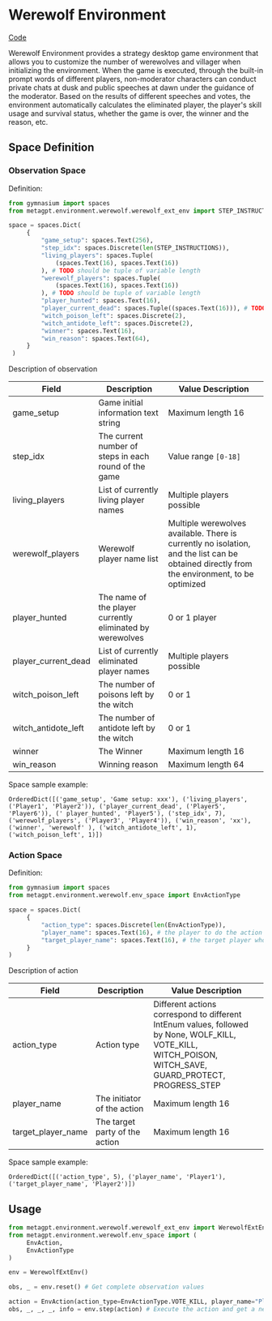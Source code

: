 # Werewolf Environment

[Code](https://github.com/geekan/MetaGPT/tree/main/metagpt/environment/werewolf)

Werewolf Environment provides a strategy desktop game environment that allows you to customize the number of werewolves and villager when initializing the environment. When the game is executed, through the built-in prompt words of different players, non-moderator characters can conduct private chats at dusk and public speeches at dawn under the guidance of the moderator. Based on the results of different speeches and votes, the environment automatically calculates the eliminated player, the player's skill usage and survival status, whether the game is over, the winner and the reason, etc.

## Space Definition

### Observation Space

Definition:

```python
from gymnasium import spaces
from metagpt.environment.werewolf.werewolf_ext_env import STEP_INSTRUCTIONS

space = spaces.Dict(
     {
         "game_setup": spaces.Text(256),
         "step_idx": spaces.Discrete(len(STEP_INSTRUCTIONS)),
         "living_players": spaces.Tuple(
             (spaces.Text(16), spaces.Text(16))
         ), # TODO should be tuple of variable length
         "werewolf_players": spaces.Tuple(
             (spaces.Text(16), spaces.Text(16))
         ), # TODO should be tuple of variable length
         "player_hunted": spaces.Text(16),
         "player_current_dead": spaces.Tuple((spaces.Text(16))), # TODO should be tuple of variable length
         "witch_poison_left": spaces.Discrete(2),
         "witch_antidote_left": spaces.Discrete(2),
         "winner": spaces.Text(16),
         "win_reason": spaces.Text(64),
     }
 )
```

Description of observation

| Field               | Description                                               | Value Description                                                                                                                           |
| ------------------- | --------------------------------------------------------- | ------------------------------------------------------------------------------------------------------------------------------------------- |
| game_setup          | Game initial information text string                      | Maximum length 16                                                                                                                           |
| step_idx            | The current number of steps in each round of the game     | Value range `[0-18]`                                                                                                                        |
| living_players      | List of currently living player names                     | Multiple players possible                                                                                                                   |
| werewolf_players    | Werewolf player name list                                 | Multiple werewolves available. There is currently no isolation, and the list can be obtained directly from the environment, to be optimized |
| player_hunted       | The name of the player currently eliminated by werewolves | 0 or 1 player                                                                                                                               |
| player_current_dead | List of currently eliminated player names                 | Multiple players possible                                                                                                                   |
| witch_poison_left   | The number of poisons left by the witch                   | 0 or 1                                                                                                                                      |
| witch_antidote_left | The number of antidote left by the witch                  | 0 or 1                                                                                                                                      |
| winner              | The Winner                                                | Maximum length 16                                                                                                                           |
| win_reason          | Winning reason                                            | Maximum length 64                                                                                                                           |

Space sample example:

```
OrderedDict([('game_setup', 'Game setup: xxx'), ('living_players', ('Player1', 'Player2')), ('player_current_dead', ('Player5', 'Player6')), (' player_hunted', 'Player5'), ('step_idx', 7), ('werewolf_players', ('Player3', 'Player4')), ('win_reason', 'xx'), ('winner', 'werewolf' ), ('witch_antidote_left', 1), ('witch_poison_left', 1)])
```

### Action Space

Definition:

```python
from gymnasium import spaces
from metagpt.environment.werewolf.env_space import EnvActionType

space = spaces.Dict(
     {
         "action_type": spaces.Discrete(len(EnvActionType)),
         "player_name": spaces.Text(16), # the player to do the action
         "target_player_name": spaces.Text(16), # the target player who take the action
     }
)
```

Description of action

| Field              | Description                    | Value Description                                                                                                                                        |
| ------------------ | ------------------------------ | -------------------------------------------------------------------------------------------------------------------------------------------------------- |
| action_type        | Action type                    | Different actions correspond to different IntEnum values, followed by None, WOLF_KILL, VOTE_KILL, WITCH_POISON, WITCH_SAVE, GUARD_PROTECT, PROGRESS_STEP |
| player_name        | The initiator of the action    | Maximum length 16                                                                                                                                        |
| target_player_name | The target party of the action | Maximum length 16                                                                                                                                        |

Space sample example:

```
OrderedDict([('action_type', 5), ('player_name', 'Player1'), ('target_player_name', 'Player2')])
```

## Usage

```python
from metagpt.environment.werewolf.werewolf_ext_env import WerewolfExtEnv
from metagpt.environment.werewolf.env_space import (
     EnvAction,
     EnvActionType
)

env = WerewolfExtEnv()

obs, _ = env.reset() # Get complete observation values

action = EnvAction(action_type=EnvActionType.VOTE_KILL, player_name="Player1", target_player_name="Player2") #Initialize a set of action values, `Player1` will kill `Player2`
obs, _, _, _, info = env.step(action) # Execute the action and get a new complete observation
```

